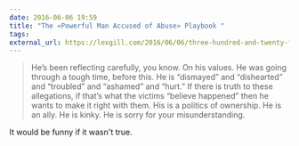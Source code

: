 ```yaml
---
date: 2016-06-06 19:59
title: "The «Powerful Man Accused of Abuse» Playbook "
tags:
external_url: https://lexgill.com/2016/06/06/three-hundred-and-twenty-four/
---
```


>He’s been reflecting carefully, you know. On his values. He was going through a tough time, before this. He is “dismayed” and “dishearted” and “troubled” and “ashamed” and “hurt.” If there is truth to these allegations, if that’s what the victims “believe happened” then he wants to make it right with them. His is a politics of ownership. He is an ally. He is kinky. He is sorry for your misunderstanding.

It would be funny if it wasn't true.
